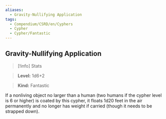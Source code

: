```yaml
---
aliases:
  - Gravity-Nullifying Application
tags:
  - Compendium/CSRD/en/Cyphers
  - Cypher
  - Cypher/Fantastic
---
```

  
    
## Gravity-Nullifying Application    
>[!info] Stats    
> **Level:** 1d6+2    
> **Kind:** Fantastic  
    
If a nonliving object no larger than a human (two humans if the cypher level is 6 or higher) is coated by this cypher, it floats 1d20 feet in the air permanently and no longer has weight if carried (though it needs to be strapped down).
